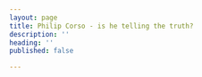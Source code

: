 ```yaml
---
layout: page
title: Philip Corso - is he telling the truth?
description: ''
heading: ''
published: false

---
```

